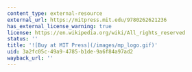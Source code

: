 ```yaml
---
content_type: external-resource
external_url: https://mitpress.mit.edu/9780262621236
has_external_license_warning: true
license: https://en.wikipedia.org/wiki/All_rights_reserved
status: ''
title: '![Buy at MIT Press](/images/mp_logo.gif)'
uid: 3a2fc05c-49a9-4785-b1de-9a6f84a97ad2
wayback_url: ''
---
```

